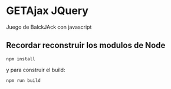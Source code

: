 # GETAjax JQuery

Juego de BalckJAck con javascript
## Recordar reconstruir los modulos de Node

```
npm install
````
y para construir el build:
````
npm run build
````
